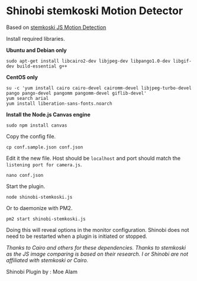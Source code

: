 # Shinobi stemkoski Motion Detector
Based on <a href="https://stemkoski.github.io/Three.js/Webcam-Motion-Detection.html">stemkoski JS Motion Detection</a>

Install required libraries.

**Ubuntu and Debian only**

```
sudo apt-get install libcairo2-dev libjpeg-dev libpango1.0-dev libgif-dev build-essential g++
```

**CentOS only**

```
su -c 'yum install cairo cairo-devel cairomm-devel libjpeg-turbo-devel pango pango-devel pangomm pangomm-devel giflib-devel'
yum search arial
yum install liberation-sans-fonts.noarch
```

**Install the Node.js Canvas engine**

```
sudo npm install canvas
```

Copy the config file.

```
cp conf.sample.json conf.json
```

Edit it the new file. Host should be `localhost` and port should match the `listening port for camera.js`.

```
nano conf.json
```

Start the plugin.

```
node shinobi-stemkoski.js
```

Or to daemonize with PM2.

```
pm2 start shinobi-stemkoski.js
```

Doing this will reveal options in the monitor configuration. Shinobi does not need to be restarted when a plugin is initiated or stopped.

*Thanks to Cairo and others for these dependencies. Thanks to stemkoski as the JS image comparing is based on their research. I or Shinobi are not affiliated with stemkoski or Cairo.*

Shinobi Plugin by : Moe Alam
